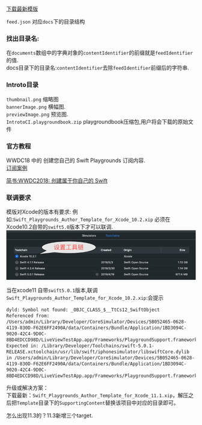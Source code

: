 [下载最新模版](https://developer.apple.com/download/more/?=Swift%20Playgrounds%20Author%20Template)
 
`feed.json` 对应`docs`下的目录结构
### 找出目录名:
在`documents`数组中的字典对象的`contentIdentifier`的前缀就是`feedIdentifier`的值.  
docs目录下的目录名:`contentIdentifier`去除`feedIdentifier`前缀后的字符串.

### Introto目录
`thumbnail.png` 缩略图    
`bannerImage.png` 横幅图.  
`previewImage.png` 预览图.  
`IntrotoCI.playgroundbook.zip`   playgroundbook压缩包,用户将会下载的原始文件

### 官方教程
WWDC18 中的 创建您自己的 Swift Playgrounds 订阅内容.  
[订阅案例](https://wwdcphotofilters.github.io)


[简书:WWDC2018: 创建属于你自己的 Swift](https://www.jianshu.com/p/7f00c5d18ffc)

### 联调要求
模版对Xcode的版本有要求:
例如:`Swift_Playgrounds_Author_Template_for_Xcode_10.2.xip`
必须在Xcode10.2自带的`swift5.0`版本下才可以联调.
![](toolchain.png)

当在xcode11 自带`swift5.0.1`版本,联调`Swift_Playgrounds_Author_Template_for_Xcode_10.2.xip`:会提示
```
dyld: Symbol not found: _OBJC_CLASS_$__TtCs12_SwiftObject
Referenced from: /Users/admin/Library/Developer/CoreSimulator/Devices/5B052465-0628-4119-830D-F62E6FF2490A/data/Containers/Bundle/Application/1BD3094C-9020-42C4-9D0C-8BD4EDCCD98D/LiveViewTestApp.app/Frameworks/PlaygroundSupport.framework/PlaygroundSupport
Expected in: /Library/Developer/Toolchains/swift-5.0.1-RELEASE.xctoolchain/usr/lib/swift/iphonesimulator/libswiftCore.dylib
in /Users/admin/Library/Developer/CoreSimulator/Devices/5B052465-0628-4119-830D-F62E6FF2490A/data/Containers/Bundle/Application/1BD3094C-9020-42C4-9D0C-8BD4EDCCD98D/LiveViewTestApp.app/Frameworks/PlaygroundSupport.framework/PlaygroundSupport
```

升级或解决方案：  
下载最新：`Swift_Playgrounds_Author_Template_for_Xcode_11.1.xip`，解压之后把`Template`目录下的`SupportingContent`替换该项目中对应的目录即可。

怎么出现11.3的？11.3新增三个target.

